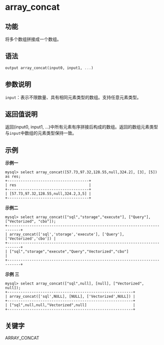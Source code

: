 # array_concat

## 功能

将多个数组拼接成一个数组。

## 语法

```Haskell
output array_concat(input0, input1, ...)
```

## 参数说明

`input`：表示不限数量、具有相同元素类型的数组。支持任意元素类型。

## 返回值说明

返回(input0, input1, ...)中所有元素有序拼接后构成的数组。返回的数组元素类型与`input`中数组的元素类型保持一致。

## 示例

**示例一**

```plain text
mysql> select array_concat([57.73,97.32,128.55,null,324.2], [3], [5]) as res;
+-------------------------------------+
| res                                 |
+-------------------------------------+
| [57.73,97.32,128.55,null,324.2,3,5] |
+-------------------------------------+
```

**示例二**

```plain text
mysql> select array_concat(["sql","storage","execute"], ["Query"], ["Vectorized", "cbo"]);
+----------------------------------------------------------------------------+
| array_concat(['sql','storage','execute'], ['Query'], ['Vectorized','cbo']) |
+----------------------------------------------------------------------------+
| ["sql","storage","execute","Query","Vectorized","cbo"]                     |
+----------------------------------------------------------------------------+
```

**示例 三**

```plain text
mysql> select array_concat(["sql",null], [null], ["Vectorized", null]);
+---------------------------------------------------------+
| array_concat(['sql',NULL], [NULL], ['Vectorized',NULL]) |
+---------------------------------------------------------+
| ["sql",null,null,"Vectorized",null]                     |
+---------------------------------------------------------+
```

## 关键字

ARRAY_CONCAT
